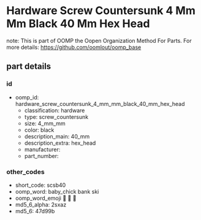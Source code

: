 # Hardware Screw Countersunk 4 Mm Mm Black 40 Mm Hex Head  

note: This is part of OOMP the Oopen Organization Method For Parts. For more details: https://github.com/oomlout/oomp_base

##  part details





### id
* oomp_id: hardware_screw_countersunk_4_mm_mm_black_40_mm_hex_head
  * classification: hardware
  * type: screw_countersunk
  * size: 4_mm_mm
  * color: black
  * description_main: 40_mm
  * description_extra: hex_head
  * manufacturer: 
  * part_number: 

### other_codes
* short_code: scsb40
* oomp_word: baby_chick bank ski
* oomp_word_emoji :baby_chick: :bank: :ski:
* md5_6_alpha: 2sxaz
* md5_6: 47d99b